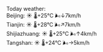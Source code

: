 Today weather:  
Beijing: ☀️   🌡️+25°C 🌬️↓7km/h  
Tianjin: ☀️   🌡️+28°C 🌬️↗7km/h  
Shijiazhuang: ☀️   🌡️+25°C 🌬️↑4km/h  
Tangshan: ☀️   🌡️+24°C 🌬️→5km/h  
